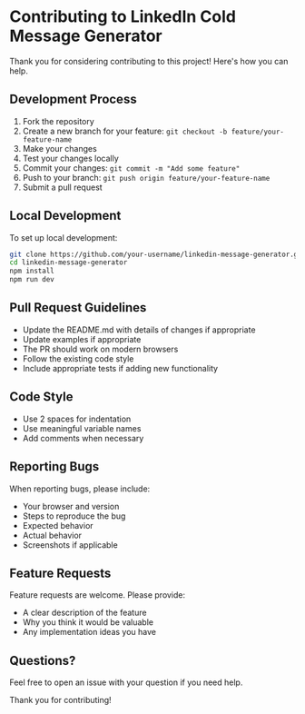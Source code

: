 # Contributing to LinkedIn Cold Message Generator

Thank you for considering contributing to this project! Here's how you can help.

## Development Process

1. Fork the repository
2. Create a new branch for your feature: `git checkout -b feature/your-feature-name`
3. Make your changes
4. Test your changes locally
5. Commit your changes: `git commit -m "Add some feature"`
6. Push to your branch: `git push origin feature/your-feature-name`
7. Submit a pull request

## Local Development

To set up local development:

```bash
git clone https://github.com/your-username/linkedin-message-generator.git
cd linkedin-message-generator
npm install
npm run dev
```

## Pull Request Guidelines

* Update the README.md with details of changes if appropriate
* Update examples if appropriate
* The PR should work on modern browsers
* Follow the existing code style
* Include appropriate tests if adding new functionality

## Code Style

* Use 2 spaces for indentation
* Use meaningful variable names
* Add comments when necessary

## Reporting Bugs

When reporting bugs, please include:

* Your browser and version
* Steps to reproduce the bug
* Expected behavior
* Actual behavior
* Screenshots if applicable

## Feature Requests

Feature requests are welcome. Please provide:

* A clear description of the feature
* Why you think it would be valuable
* Any implementation ideas you have

## Questions?

Feel free to open an issue with your question if you need help.

Thank you for contributing! 
